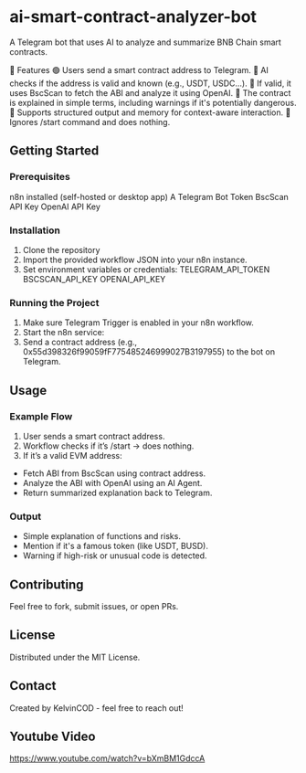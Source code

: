 # ai-smart-contract-analyzer-bot

A Telegram bot that uses AI to analyze and summarize BNB Chain smart contracts.

🧠 Features
🟢 Users send a smart contract address to Telegram.
🤖 AI checks if the address is valid and known (e.g., USDT, USDC...).
🧠 If valid, it uses BscScan to fetch the ABI and analyze it using OpenAI.
📄 The contract is explained in simple terms, including warnings if it's potentially dangerous.
💬 Supports structured output and memory for context-aware interaction.
🛑 Ignores /start command and does nothing.

## Getting Started

### Prerequisites
n8n installed (self-hosted or desktop app)
A Telegram Bot Token
BscScan API Key
OpenAI API Key

### Installation
1. Clone the repository
2. Import the provided workflow JSON into your n8n instance.
3. Set environment variables or credentials:
TELEGRAM_API_TOKEN
BSCSCAN_API_KEY
OPENAI_API_KEY

### Running the Project
1. Make sure Telegram Trigger is enabled in your n8n workflow.
2. Start the n8n service:
3. Send a contract address (e.g., 0x55d398326f99059fF775485246999027B3197955) to the bot on Telegram.

## Usage
### Example Flow
1. User sends a smart contract address.
2. Workflow checks if it’s /start → does nothing.
3. If it’s a valid EVM address:
+ Fetch ABI from BscScan using contract address.
+ Analyze the ABI with OpenAI using an AI Agent.
+ Return summarized explanation back to Telegram.

### Output
+ Simple explanation of functions and risks.
+ Mention if it's a famous token (like USDT, BUSD).
+ Warning if high-risk or unusual code is detected.

## Contributing
Feel free to fork, submit issues, or open PRs.

## License
Distributed under the MIT License.

## Contact
Created by KelvinCOD - feel free to reach out!

## Youtube Video
https://www.youtube.com/watch?v=bXmBM1GdccA
